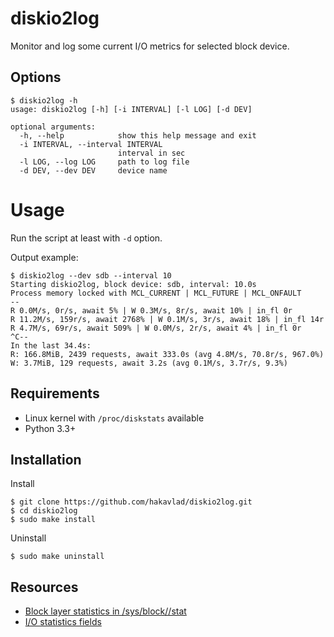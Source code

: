 
# diskio2log

Monitor and log some current I/O metrics for selected block device.

## Options

```
$ diskio2log -h
usage: diskio2log [-h] [-i INTERVAL] [-l LOG] [-d DEV]

optional arguments:
  -h, --help            show this help message and exit
  -i INTERVAL, --interval INTERVAL
                        interval in sec
  -l LOG, --log LOG     path to log file
  -d DEV, --dev DEV     device name
```

# Usage

Run the script at least with `-d` option.

Output example:
```
$ diskio2log --dev sdb --interval 10
Starting diskio2log, block device: sdb, interval: 10.0s
Process memory locked with MCL_CURRENT | MCL_FUTURE | MCL_ONFAULT
--
R 0.0M/s, 0r/s, await 5% | W 0.3M/s, 8r/s, await 10% | in_fl 0r
R 11.2M/s, 159r/s, await 2768% | W 0.1M/s, 3r/s, await 18% | in_fl 14r
R 4.7M/s, 69r/s, await 509% | W 0.0M/s, 2r/s, await 4% | in_fl 0r
^C--
In the last 34.4s:
R: 166.8MiB, 2439 requests, await 333.0s (avg 4.8M/s, 70.8r/s, 967.0%)
W: 3.7MiB, 129 requests, await 3.2s (avg 0.1M/s, 3.7r/s, 9.3%)
```

## Requirements

- Linux kernel with `/proc/diskstats` available
- Python 3.3+

## Installation

Install
```
$ git clone https://github.com/hakavlad/diskio2log.git
$ cd diskio2log
$ sudo make install
```

Uninstall
```
$ sudo make uninstall
```

## Resources

- [Block layer statistics in /sys/block/<dev>/stat](https://github.com/torvalds/linux/blob/master/Documentation/block/stat.rst)
- [I/O statistics fields](https://github.com/torvalds/linux/blob/master/Documentation/admin-guide/iostats.rst)

